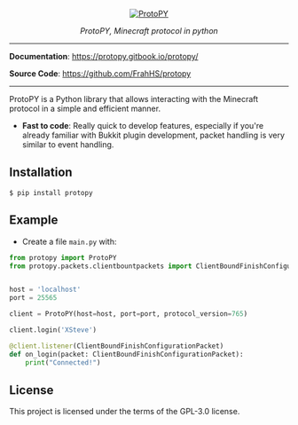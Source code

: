 
<p align="center">
  <a href="https://protopy.gitbook.io/protopy/"><img src="https://i.imgur.com/0RFOsZA.png" alt="ProtoPY"></a>
</p>
<p align="center">
    <em>ProtoPY, Minecraft protocol in python</em>
</p>

---

**Documentation**: <a href="https://protopy.gitbook.io/protopy/" target="_blank">https://protopy.gitbook.io/protopy/</a>

**Source Code**: <a href="https://github.com/FrahHS/protopy" target="_blank">https://github.com/FrahHS/protopy</a>

---

ProtoPY is a Python library that allows interacting with the Minecraft protocol in a simple and efficient manner.


* **Fast to code**: Really quick to develop features, especially if you're already familiar with Bukkit plugin development, packet handling is very similar to event handling.

## Installation

<div class="termy">

```console
$ pip install protopy
```

</div>

## Example

* Create a file `main.py` with:

```Python
from protopy import ProtoPY
from protopy.packets.clientbountpackets import ClientBoundFinishConfigurationPacket


host = 'localhost'
port = 25565

client = ProtoPY(host=host, port=port, protocol_version=765)

client.login('XSteve')

@client.listener(ClientBoundFinishConfigurationPacket)
def on_login(packet: ClientBoundFinishConfigurationPacket):
    print("Connected!")
```

## License

This project is licensed under the terms of the GPL-3.0 license.
